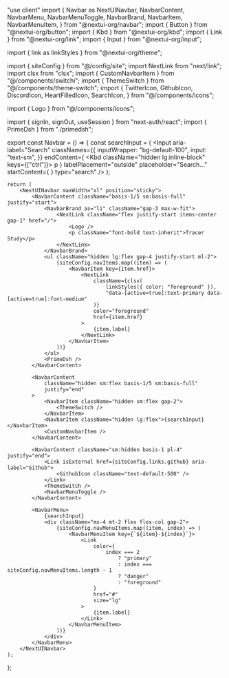"use client"
import {
	Navbar as NextUINavbar,
	NavbarContent,
	NavbarMenu,
	NavbarMenuToggle,
	NavbarBrand,
	NavbarItem,
	NavbarMenuItem,
} from "@nextui-org/navbar";
import { Button } from "@nextui-org/button";
import { Kbd } from "@nextui-org/kbd";
import { Link } from "@nextui-org/link";
import { Input } from "@nextui-org/input";

import { link as linkStyles } from "@nextui-org/theme";

import { siteConfig } from "@/config/site";
import NextLink from "next/link";
import clsx from "clsx";
import { CustomNavbarItem } from "@/components/switchi";
import { ThemeSwitch } from "@/components/theme-switch";
import {
	TwitterIcon,
	GithubIcon,
	DiscordIcon,
	HeartFilledIcon,
	SearchIcon,
} from "@/components/icons";

import { Logo } from "@/components/icons";

import { signIn, signOut, useSession } from "next-auth/react";
import { PrimeDsh } from "./primedsh";


export const Navbar = () => {
	const searchInput = (
		<Input
			aria-label="Search"
			classNames={{
				inputWrapper: "bg-default-100",
				input: "text-sm",
			}}
			endContent={
				<Kbd className="hidden lg:inline-block" keys={["ctrl"]}>
					p
				</Kbd>
			}
			labelPlacement="outside"
			placeholder="Search..."
			startContent={
				<SearchIcon className="text-base text-default-400 pointer-events-none flex-shrink-0" />
			}
			type="search"
		/>
	);

	return (
		<NextUINavbar maxWidth="xl" position="sticky">
			<NavbarContent className="basis-1/5 sm:basis-full" justify="start">
				<NavbarBrand as="li" className="gap-3 max-w-fit">
					<NextLink className="flex justify-start items-center gap-1" href="/">
						<Logo />
						<p className="font-bold text-inherit">Tracer Study</p>
					</NextLink>
				</NavbarBrand>
				<ul className="hidden lg:flex gap-4 justify-start ml-2">
					{siteConfig.navItems.map((item) => (
						<NavbarItem key={item.href}>
							<NextLink
								className={clsx(
									linkStyles({ color: "foreground" }),
									"data-[active=true]:text-primary data-[active=true]:font-medium"
								)}
								color="foreground"
								href={item.href}
							>
								{item.label}
							</NextLink>
						</NavbarItem>
					))}
				</ul>
				<PrimeDsh />
			</NavbarContent>

			<NavbarContent
				className="hidden sm:flex basis-1/5 sm:basis-full"
				justify="end"
			>
				<NavbarItem className="hidden sm:flex gap-2">
					<ThemeSwitch />
				</NavbarItem>
				<NavbarItem className="hidden lg:flex">{searchInput}</NavbarItem>
				<CustomNavbarItem />						
			</NavbarContent>

			<NavbarContent className="sm:hidden basis-1 pl-4" justify="end">
				<Link isExternal href={siteConfig.links.github} aria-label="Github">
					<GithubIcon className="text-default-500" />
				</Link>
				<ThemeSwitch />
				<NavbarMenuToggle />
			</NavbarContent>

			<NavbarMenu>
				{searchInput}
				<div className="mx-4 mt-2 flex flex-col gap-2">
					{siteConfig.navMenuItems.map((item, index) => (
						<NavbarMenuItem key={`${item}-${index}`}>
							<Link
								color={
									index === 2
										? "primary"
										: index === siteConfig.navMenuItems.length - 1
										? "danger"
										: "foreground"
								}
								href="#"
								size="lg"
							>
								{item.label}
							</Link>
						</NavbarMenuItem>
					))}
				</div>
			</NavbarMenu>
		</NextUINavbar>
	);
};
